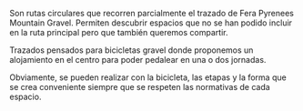 Son rutas circulares que recorren parcialmente el trazado de Fera Pyrenees Mountain Gravel. Permiten descubrir espacios que no se han podido incluir en la ruta principal pero que también queremos compartir.

Trazados pensados ​​para bicicletas gravel donde proponemos un alojamiento en el centro para poder pedalear en una o dos jornadas.

Obviamente, se pueden realizar con la bicicleta, las etapas y la forma que se crea conveniente siempre que se respeten las normativas de cada espacio.
